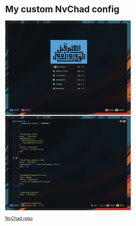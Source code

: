 # My custom NvChad config

<!-- ![](https://github.com/TDC28/nvchad_custom/raw/main/pictures/nvdash_sc.png =400x300) -->
<!-- ![](https://github.com/TDC28/nvchad_custom/raw/main/pictures/code_sc.png =400x300) -->

<img src="https://github.com/TDC28/nvchad_custom/raw/main/pictures/nvdash_sc.png" width="400" height="300">
<img src="https://github.com/TDC28/nvchad_custom/raw/main/pictures/code_sc.png" width="400" height="300">

[NvChad repo](https://github.com/NvChad/NvChad)


